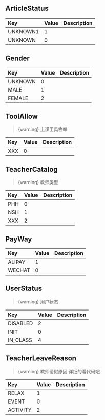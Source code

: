 <a name="ArticleStatus"></a>
## ArticleStatus
|Key|Value|Description|
|:-|:-|:-|
|UNKNOWN1|1| |
|UNKNOWN|0| |
<a name="Gender"></a>
## Gender
|Key|Value|Description|
|:-|:-|:-|
|UNKNOWN|0| |
|MALE|1| |
|FEMALE|2| |
<a name="ToolAllow"></a>
## ToolAllow

> {warning} 上课工具枚举

|Key|Value|Description|
|:-|:-|:-|
|XXX|0| |
<a name="TeacherCatalog"></a>
## TeacherCatalog

> {warning} 教师类型

|Key|Value|Description|
|:-|:-|:-|
|PHH|0| |
|NSH|1| |
|XXX|2| |
<a name="PayWay"></a>
## PayWay
|Key|Value|Description|
|:-|:-|:-|
|ALIPAY|1| |
|WECHAT|0| |
<a name="UserStatus"></a>
## UserStatus

> {warning} 用户状态

|Key|Value|Description|
|:-|:-|:-|
|DISABLED|2| |
|INIT|0| |
|IN_CLASS|4| |
<a name="TeacherLeaveReason"></a>
## TeacherLeaveReason

> {warning} 教师请假原因
详细的看代码吧

|Key|Value|Description|
|:-|:-|:-|
|RELAX|1| |
|EVENT|0| |
|ACTIVITY|2| |

